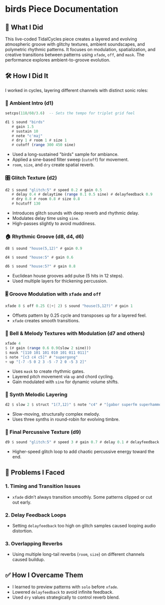 # birds Piece Documentation

## 🎯 What I Did
This live-coded TidalCycles piece creates a layered and evolving atmospheric groove with glitchy textures, ambient soundscapes, and polymetric rhythmic patterns. It focuses on modulation, spatialization, and creative transitions between patterns using `xfade`, `off`, and `mask`. The performance explores ambient-to-groove evolution.

## 🛠️ How I Did It
I worked in cycles, layering different channels with distinct sonic roles:

### 🌿 Ambient Intro (d1)
```haskell
setcps(118/60/3.6)  -- Sets the tempo for triplet grid feel

d1 $ sound "birds"
   # gain 1.5
   # sustain 10
   # note "c'maj"
   # dry 1 # room 1 # size 1
   # cutoff (range 300 450 sine)
```
- Used a long-sustained "birds" sample for ambiance.
- Applied a sine-based filter sweep (`cutoff`) for movement.
- `room`, `size`, and `dry` create spatial reverb.

### 🎛 Glitch Texture (d2)
```haskell
d2 $ sound "glitch:5" # speed 0.2 # gain 0.5
   # delay 0.4 # delaytime (range 0.1 0.5 sine) # delayfeedback 0.9
   # dry 0.8 # room 0.8 # size 0.8
   # hcutoff 130
```
- Introduces glitch sounds with deep reverb and rhythmic delay.
- Modulates delay time using `sine`.
- High-passes slightly to avoid muddiness.

### 🏠 Rhythmic Groove (d8, d4, d6)
```haskell
d8 $ sound "house(5,12)" # gain 0.9

d4 $ sound "house:5" # gain 0.6

d6 $ sound "house:5?" # gain 0.8
```
- Euclidean house grooves add pulse (5 hits in 12 steps).
- Used multiple layers for thickening percussion.

### 🎚 Groove Modulation with `xfade` and `off`
```haskell
xfade 8 $ off 0.25 (|+| 2) $ sound "house(5,12?)" # gain 1
```
- Offsets pattern by 0.25 cycle and transposes up for a layered feel.
- `xfade` creates smooth transitions.

### 🔔 Bell & Melody Textures with Modulation (d7 and others)
```haskell
xfade 4
$ (# gain (range 0.6 0.9(slow 2 sine)))
$ mask "[110 101 101 010 101 011 011]"
$ note "[c3 c4 c5]" # "supergong"
+ up "[-7 -5 0 2 3 -5 -7 2 0 -5 3 2]"
```
- Uses `mask` to create rhythmic gates.
- Layered pitch movement via `up` and chord cycling.
- Gain modulated with `sine` for dynamic volume shifts.

### 🎹 Synth Melodic Layering
```haskell
d2 $ slow 2 $ struct "1(7,12)" $ note "c4" # "[gabor superfm superhammond]" + up "<0 3>/2"
```
- Slow-moving, structurally complex melody.
- Uses three synths in round-robin for evolving timbre.

### 🧨 Final Percussive Texture (d9)
```haskell
d9 $ sound "glitch:5" # speed 3 # gain 0.7 # delay 0.1 # delayfeedback 0.3
```
- Higher-speed glitch loop to add chaotic percussive energy toward the end.

## 🧩 Problems I Faced
### 1. Timing and Transition Issues
- `xfade` didn’t always transition smoothly. Some patterns clipped or cut out early.

### 2. Delay Feedback Loops
- Setting `delayfeedback` too high on glitch samples caused looping audio distortion.

### 3. Overlapping Reverbs
- Using multiple long-tail reverbs (`room`, `size`) on different channels caused buildup.


## ✅ How I Overcame Them
- I learned to preview patterns with `solo` before `xfade`.
- Lowered `delayfeedback` to avoid infinite feedback.
- Used `dry` values strategically to control reverb blend.
